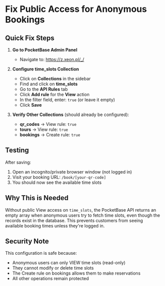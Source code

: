 # Fix Public Access for Anonymous Bookings

## Quick Fix Steps

1. **Go to PocketBase Admin Panel**
   - Navigate to: https://z.xeon.pl/_/

2. **Configure time_slots Collection**
   - Click on **Collections** in the sidebar
   - Find and click on **time_slots**
   - Go to the **API Rules** tab
   - Click **Add rule** for the **View** action
   - In the filter field, enter: `true` (or leave it empty)
   - Click **Save**

3. **Verify Other Collections** (should already be configured):
   - **qr_codes** → View rule: `true`
   - **tours** → View rule: `true`
   - **bookings** → Create rule: `true`

## Testing

After saving:
1. Open an incognito/private browser window (not logged in)
2. Visit your booking URL: `/book/[your-qr-code]`
3. You should now see the available time slots

## Why This is Needed

Without public View access on `time_slots`, the PocketBase API returns an empty array when anonymous users try to fetch time slots, even though the records exist in the database. This prevents customers from seeing available booking times unless they're logged in.

## Security Note

This configuration is safe because:
- Anonymous users can only VIEW time slots (read-only)
- They cannot modify or delete time slots
- The Create rule on bookings allows them to make reservations
- All other operations remain protected 